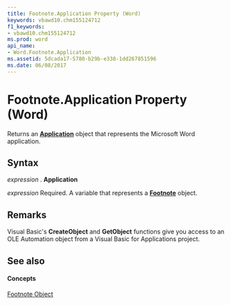 ```yaml
---
title: Footnote.Application Property (Word)
keywords: vbawd10.chm155124712
f1_keywords:
- vbawd10.chm155124712
ms.prod: word
api_name:
- Word.Footnote.Application
ms.assetid: 5dcada17-5780-b29b-e338-1dd267851596
ms.date: 06/08/2017
---
```



# Footnote.Application Property (Word)

Returns an  **[Application](Word.Application.md)** object that represents the Microsoft Word application.


## Syntax

 _expression_ . **Application**

 _expression_ Required. A variable that represents a **[Footnote](Word.Footnote.md)** object.


## Remarks

Visual Basic's  **CreateObject** and **GetObject** functions give you access to an OLE Automation object from a Visual Basic for Applications project.


## See also


#### Concepts


[Footnote Object](Word.Footnote.md)

